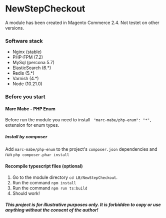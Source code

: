 # NewStepCheckout

A module has been created in Magento Commerce 2.4. Not testet on other versions.

### Software stack
- Nginx (stable)
- PHP-FPM (7.2)
- MySql (percona 5.7)
- ElasticSearch (6.*)
- Redis (5.*)
- Varnish (4.*)
- Node (10.21.0)


### Before you start
#### Marc Mabe - PHP Enum
Before run the module you need to install 
`` "marc-mabe/php-enum": "*",``  extension for enum types. 

##### Install by composer 
Add `marc-mabe/php-enum` to the project's `composer.json` dependencies and run `php composer.phar install`

#### Recompile typescript files (optional)

1. Go to the module directory
`cd LB/NewStepCheckout`.
2. Run the command `npm install`
3. Run the command `npm run ts:build`
4. Should work! 


##### This project is for illustrative purposes only. It is forbidden to copy or use anything without the consent of the author!
